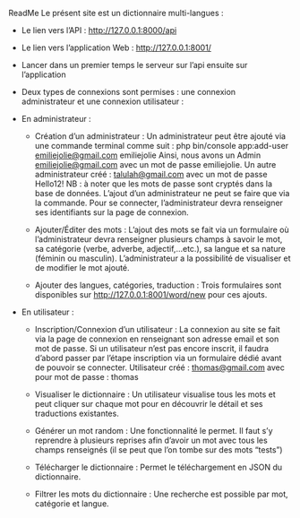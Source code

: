 ﻿ReadMe
Le présent site est un dictionnaire multi-langues : 
* Le lien vers l’API : http://127.0.0.1:8000/api
* Le lien vers l’application Web : http://127.0.0.1:8001/
* Lancer dans un premier temps le serveur sur l’api ensuite sur l’application
* Deux types de connexions sont permises : une connexion administrateur et une connexion utilisateur : 
* En administrateur : 
   * Création d’un administrateur : 
Un administrateur peut être ajouté via une commande terminal comme suit : 
php bin/console app:add-user emiliejolie@gmail.com emiliejolie
Ainsi, nous avons un Admin emiliejolie@gmail.com avec un mot de passe emiliejolie.
Un autre administrateur créé : talulah@gmail.com avec un mot de passe Hello12!
NB : à noter que les mots de passe sont cryptés dans la base de données.
L’ajout d’un administrateur ne peut se faire que via la commande. Pour se connecter, l’administrateur devra renseigner ses identifiants sur la page de connexion.

   * Ajouter/Éditer des mots : 
  L’ajout des mots se fait via un formulaire où l’administrateur devra renseigner plusieurs champs à savoir le mot, sa catégorie (verbe, adverbe, adjectif,...etc.), sa langue et sa nature (féminin ou masculin). L’administrateur a la possibilité de visualiser et de modifier le mot ajouté.  

   * Ajouter des langues, catégories, traduction :
  Trois formulaires sont disponibles sur http://127.0.0.1:8001/word/new pour ces ajouts.  


* En utilisateur : 
  * Inscription/Connexion d’un utilisateur : 
  La connexion au site se fait via la page de connexion en renseignant son adresse email et son mot de passe. Si un utilisateur n’est pas encore inscrit, il faudra d’abord passer par l’étape inscription via un formulaire dédié avant de pouvoir se connecter. 
  Utilisateur créé : thomas@gmail.com avec pour mot de passe : thomas
  * Visualiser le dictionnaire :
  Un utilisateur visualise tous les mots et peut cliquer sur chaque mot pour en découvrir le détail et ses traductions existantes. 

  * Générer un mot random :
  Une fonctionnalité le permet. Il faut s’y reprendre à plusieurs reprises afin d’avoir un mot avec tous les champs renseignés (il se peut que l’on tombe sur des mots “tests”)
  * Télécharger le dictionnaire :
  Permet le téléchargement en JSON du dictionnaire.
  * Filtrer les mots du dictionnaire :
  Une recherche est possible par mot, catégorie et langue.